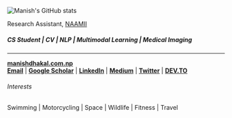 ![Manish's GitHub stats](https://github-readme-stats.vercel.app/api?username=manishdhakal&theme=transparent&show_icons=true)

Research Assistant, [NAAMII](https://naamii.org.np)
##### CS Student | CV | NLP | Multimodal Learning | Medical Imaging
----
[**manishdhakal.com.np**](https://manishdhakal.com.np)
<br/>
[**Email**](mailto:manish.dhakal@naamii.org.np) | [**Google Scholar**](https://scholar.google.com/citations?user=lhGdC2IAAAAJ) | [**LinkedIn**](https://www.linkedin.com/in/manishdhakal521/) |  [**Medium**](https://medium.com/@manishdhakal) | [**Twitter**](https://twitter.com/mns_dkl) | [**DEV.TO**](https://dev.to/manishdhakal)

###### Interests
Swimming | Motorcycling | Space | Wildlife | Fitness | Travel
